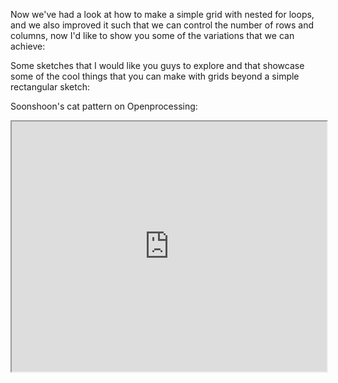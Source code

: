 Now we've had a look at how to make a simple grid with nested for loops, and we also improved it such that we can control the number of rows and columns, now I'd like to show you some of the variations that we can achieve:


Some sketches that I would like you guys to explore and that showcase some of the cool things that you can make with grids beyond a simple rectangular sketch:

Soonshoon's cat pattern on Openprocessing:

<iframe src="https://openprocessing.org/sketch/2326212/embed/?plusEmbedHash=ceb1a55c&userID=272186&plusEmbedTitle=true&show=sketch" width="100%" height="400"></iframe>

